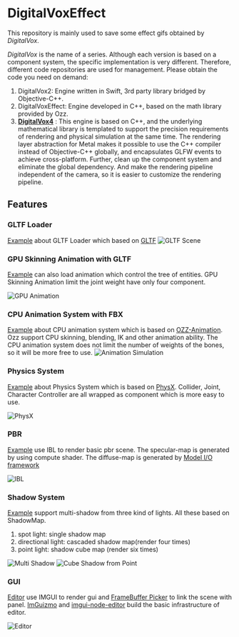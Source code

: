 # DigitalVoxEffect
This repository is mainly used to save some effect gifs obtained by *DigitalVox*.

*DigitalVox* is the name of a series. Although each version is based on a component system, the specific implementation is
very different. Therefore, different code repositories are used for management. Please obtain the code you need on
demand:

1. DigitalVox2: Engine written in Swift, 3rd party library bridged by Objective-C++.
2. DigitalVoxEffect: Engine developed in C++, based on the math library provided by Ozz.
3. **[DigitalVox4](https://github.com/yangfengzzz/DigitalVox4)** : This engine is based on C++, and the underlying
   mathematical library is templated to support the precision requirements of rendering and physical simulation at the
   same time. The rendering layer abstraction for Metal makes it possible to use the C++ compiler instead of
   Objective-C++ globally, and encapsulates GLFW events to achieve cross-platform. Further, clean up the component
   system and eliminate the global dependency. And make the rendering pipeline independent of the camera, so it is
   easier to customize the rendering pipeline.

## Features

### GLTF Loader

[Example](https://github.com/yangfengzzz/DigitalVox4/blob/master/apps/gltf_app.cpp) about GLTF Loader which based
on [GLTF](https://github.com/syoyo/tinygltf)
![GLTF Scene](https://github.com/yangfengzzz/DigitalVoxEffect/raw/main/doc/img/gltf_scene.gif "GLTF Scene")

### GPU Skinning Animation with GLTF

[Example](https://github.com/yangfengzzz/DigitalVox4/blob/master/apps/scene_animation_app.cpp) can also load animation which
control the tree of entities. GPU Skinning Animation limit the joint weight have only four component.

![GPU Animation](https://github.com/yangfengzzz/DigitalVoxEffect/raw/main/doc/img/gpu_animation.gif "GPU Animation")

### CPU Animation System with FBX

[Example](https://github.com/yangfengzzz/DigitalVox4/blob/master/apps/animation_app.cpp) about CPU animation system which
is based on [OZZ-Animation](https://github.com/guillaumeblanc/ozz-animation). Ozz support CPU skinning, blending, IK and
other animation ability. The CPU animation system does not limit the number of weights of the bones, so it will be more
free to use.
![Animation Simulation](https://github.com/yangfengzzz/DigitalVoxEffect/raw/main/doc/img/animation.gif "Animation Simulation")

### Physics System

[Example](https://github.com/yangfengzzz/DigitalVox4/blob/master/apps/physx_dynamic_app.cpp) about Physics System which
is based on [PhysX](https://github.com/NVIDIAGameWorks/PhysX). Collider, Joint, Character Controller are all wrapped as
component which is more easy to use.

![PhysX](https://github.com/yangfengzzz/DigitalVoxEffect/raw/main/doc/img/physx.gif "PhysX")

### PBR

[Example](https://github.com/yangfengzzz/DigitalVox4/blob/master/apps/ibl_app.cpp) use IBL to render basic pbr scene.
The specular-map is generated by using compute shader. The diffuse-map is generated
by [Model I/O framework](https://developer.apple.com/documentation/modelio/mdltexture/1391909-irradiancetexturecubewithtexture/)

![IBL](https://github.com/yangfengzzz/DigitalVoxEffect/raw/main/doc/img/ibl.gif "IBL")

### Shadow System

[Example](https://github.com/yangfengzzz/DigitalVox4/blob/master/apps/shadowmap_app.cpp) support multi-shadow from three
kind of lights. All these based on ShadowMap.

1. spot light: single shadow map
2. directional light: cascaded shadow map(render four times)
3. point light: shadow cube map (render six times)

![Multi Shadow](https://github.com/yangfengzzz/DigitalVoxEffect/raw/main/doc/img/multi_shadow.gif "Multi Shadow")
![Cube Shadow from Point](https://github.com/yangfengzzz/DigitalVoxEffect/raw/main/doc/img/cube_shadow.gif "Cube Shadow from Point")

### GUI

[Editor](https://github.com/yangfengzzz/DigitalVox4/blob/master/editor/gui_entry.h) use IMGUI to render gui
and [FrameBuffer Picker](https://github.com/yangfengzzz/DigitalVoxEffect/blob/master/apps/framebuffer_picker_app.cpp) to link
the scene with panel. [ImGuizmo](https://github.com/CedricGuillemet/ImGuizmo)
and [imgui-node-editor](https://github.com/thedmd/imgui-node-editor) build the basic infrastructure of editor.

![Editor](https://github.com/yangfengzzz/DigitalVoxEffect/raw/main/doc/img/editor.gif "Editor")